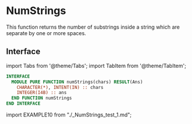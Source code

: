 # NumStrings

This function returns the number of substrings inside a string which are separate by one or more spaces.

## Interface

import Tabs from '@theme/Tabs';
import TabItem from '@theme/TabItem';

<Tabs>
<TabItem value="interface" label="܀ Interface" default>

```fortran
INTERFACE
  MODULE PURE FUNCTION numStrings(chars) RESULT(Ans)
    CHARACTER(*), INTENT(IN) :: chars
    INTEGER(I4B) :: ans
  END FUNCTION numStrings
END INTERFACE
```

</TabItem>

<TabItem value="example" label="️܀ See example">

import EXAMPLE10 from "./_NumStrings_test_1.md";

<EXAMPLE10 />

</TabItem>

<TabItem value="close" label="↢ ">

</TabItem>
</Tabs>
